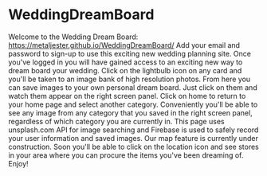 # WeddingDreamBoard
Welcome to the Wedding Dream Board: https://metaljester.github.io/WeddingDreamBoard/
Add your email and password to sign-up to use this exciting new wedding planning site.
Once you've logged in you will have gained access to an exciting new way to dream board your wedding.
Click on the lightbulb icon on any card and you'll be taken to an image bank of high resolution photos.
From here you can save images to your own personal dream board. Just click on them and watch them appear on the right screen panel.
Click on home to return to your home page and select another category. 
Conveniently you'll be able to see any image from any category that you saved in the right screen panel, regardless of which
category you are currently in.
This page uses unsplash.com API for image searching and Firebase is used to safely record your user information and saved images.
Our map feature is currently under construction. Soon you'll be able to click on the location icon and see stores in your area 
where you can procure the items you've been dreaming of. 
Enjoy!
